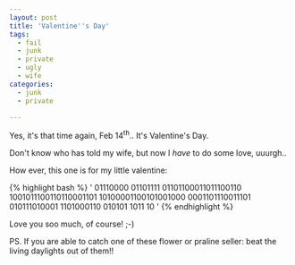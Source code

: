 ```yaml
---
layout: post
title: 'Valentine''s Day'
tags:
  - fail
  - junk
  - private
  - ugly
  - wife
categories:
  - junk
  - private

---
```


Yes, it's that time again, Feb 14<sup>th</sup>.. It's Valentine's Day.


Don't know who has told my wife, but now I <em>have</em> to do some love, uuurgh..

How ever, this one is for my little valentine:

<!--
'           0110110  1011000
          01011100100111010001
         1010010110111000100000
          01101100011010010110
           010101100010011101
            0000100000011011
              010110000101
               1100100110
                 100101
                  1000
                   01                  '
-->


{% highlight bash %}
'            01110000  01101111
            01101100011011100110
           1001011100110110001101
            10100001100101001000
              0001101110011101
                010111010001
                 1101000110
                   010101
                    1011
                     10                                   '
{% endhighlight %}




Love you soo much, of course! ;-)

PS. If you are able to catch one of these flower or praline seller: beat the living daylights out of them!!
